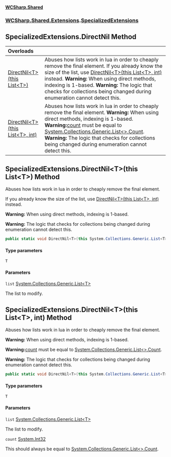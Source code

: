 #### [WCSharp\.Shared](README.md 'README')
### [WCSharp\.Shared\.Extensions](WCSharp.Shared.Extensions.md 'WCSharp\.Shared\.Extensions').[SpecializedExtensions](WCSharp.Shared.Extensions.SpecializedExtensions.md 'WCSharp\.Shared\.Extensions\.SpecializedExtensions')

## SpecializedExtensions\.DirectNil Method

| Overloads | |
| :--- | :--- |
| [DirectNil&lt;T&gt;\(this List&lt;T&gt;\)](WCSharp.Shared.Extensions.SpecializedExtensions.DirectNil.md#WCSharp.Shared.Extensions.SpecializedExtensions.DirectNil_T_(thisSystem.Collections.Generic.List_T_) 'WCSharp\.Shared\.Extensions\.SpecializedExtensions\.DirectNil\<T\>\(this System\.Collections\.Generic\.List\<T\>\)') | Abuses how lists work in lua in order to cheaply remove the final element\.   If you already know the size of the list, use [DirectNil&lt;T&gt;\(this List&lt;T&gt;, int\)](WCSharp.Shared.Extensions.SpecializedExtensions.DirectNil.md#WCSharp.Shared.Extensions.SpecializedExtensions.DirectNil_T_(thisSystem.Collections.Generic.List_T_,int) 'WCSharp\.Shared\.Extensions\.SpecializedExtensions\.DirectNil\<T\>\(this System\.Collections\.Generic\.List\<T\>, int\)') instead.  <b>Warning:</b> When using direct methods, indexing is 1-based.  <b>Warning:</b> The logic that checks for collections being changed during enumeration cannot detect this. |
| [DirectNil&lt;T&gt;\(this List&lt;T&gt;, int\)](WCSharp.Shared.Extensions.SpecializedExtensions.DirectNil.md#WCSharp.Shared.Extensions.SpecializedExtensions.DirectNil_T_(thisSystem.Collections.Generic.List_T_,int) 'WCSharp\.Shared\.Extensions\.SpecializedExtensions\.DirectNil\<T\>\(this System\.Collections\.Generic\.List\<T\>, int\)') | Abuses how lists work in lua in order to cheaply remove the final element\.   <b>Warning:</b> When using direct methods, indexing is 1-based.  <b>Warning:</b>[count](WCSharp.Shared.Extensions.SpecializedExtensions.md#WCSharp.Shared.Extensions.SpecializedExtensions.DirectNil_T_(thisSystem.Collections.Generic.List_T_,int).count 'WCSharp\.Shared\.Extensions\.SpecializedExtensions\.DirectNil\<T\>\(this System\.Collections\.Generic\.List\<T\>, int\)\.count') must be equal to [System\.Collections\.Generic\.List&lt;&gt;\.Count](https://learn.microsoft.com/en-us/dotnet/api/system.collections.generic.list-1.count 'System\.Collections\.Generic\.List\`1\.Count').  <b>Warning:</b> The logic that checks for collections being changed during enumeration cannot detect this. |

<a name='WCSharp.Shared.Extensions.SpecializedExtensions.DirectNil_T_(thisSystem.Collections.Generic.List_T_)'></a>

## SpecializedExtensions\.DirectNil\<T\>\(this List\<T\>\) Method

Abuses how lists work in lua in order to cheaply remove the final element\.

If you already know the size of the list, use [DirectNil&lt;T&gt;\(this List&lt;T&gt;, int\)](WCSharp.Shared.Extensions.SpecializedExtensions.DirectNil.md#WCSharp.Shared.Extensions.SpecializedExtensions.DirectNil_T_(thisSystem.Collections.Generic.List_T_,int) 'WCSharp\.Shared\.Extensions\.SpecializedExtensions\.DirectNil\<T\>\(this System\.Collections\.Generic\.List\<T\>, int\)') instead.

<b>Warning:</b> When using direct methods, indexing is 1-based.

<b>Warning:</b> The logic that checks for collections being changed during enumeration cannot detect this.

```csharp
public static void DirectNil<T>(this System.Collections.Generic.List<T> list);
```
#### Type parameters

<a name='WCSharp.Shared.Extensions.SpecializedExtensions.DirectNil_T_(thisSystem.Collections.Generic.List_T_).T'></a>

`T`
#### Parameters

<a name='WCSharp.Shared.Extensions.SpecializedExtensions.DirectNil_T_(thisSystem.Collections.Generic.List_T_).list'></a>

`list` [System\.Collections\.Generic\.List&lt;](https://learn.microsoft.com/en-us/dotnet/api/system.collections.generic.list-1 'System\.Collections\.Generic\.List\`1')[T](WCSharp.Shared.Extensions.SpecializedExtensions.md#WCSharp.Shared.Extensions.SpecializedExtensions.DirectNil_T_(thisSystem.Collections.Generic.List_T_).T 'WCSharp\.Shared\.Extensions\.SpecializedExtensions\.DirectNil\<T\>\(this System\.Collections\.Generic\.List\<T\>\)\.T')[&gt;](https://learn.microsoft.com/en-us/dotnet/api/system.collections.generic.list-1 'System\.Collections\.Generic\.List\`1')

The list to modify\.

<a name='WCSharp.Shared.Extensions.SpecializedExtensions.DirectNil_T_(thisSystem.Collections.Generic.List_T_,int)'></a>

## SpecializedExtensions\.DirectNil\<T\>\(this List\<T\>, int\) Method

Abuses how lists work in lua in order to cheaply remove the final element\.

<b>Warning:</b> When using direct methods, indexing is 1-based.

<b>Warning:</b>[count](WCSharp.Shared.Extensions.SpecializedExtensions.md#WCSharp.Shared.Extensions.SpecializedExtensions.DirectNil_T_(thisSystem.Collections.Generic.List_T_,int).count 'WCSharp\.Shared\.Extensions\.SpecializedExtensions\.DirectNil\<T\>\(this System\.Collections\.Generic\.List\<T\>, int\)\.count') must be equal to [System\.Collections\.Generic\.List&lt;&gt;\.Count](https://learn.microsoft.com/en-us/dotnet/api/system.collections.generic.list-1.count 'System\.Collections\.Generic\.List\`1\.Count').

<b>Warning:</b> The logic that checks for collections being changed during enumeration cannot detect this.

```csharp
public static void DirectNil<T>(this System.Collections.Generic.List<T> list, int count);
```
#### Type parameters

<a name='WCSharp.Shared.Extensions.SpecializedExtensions.DirectNil_T_(thisSystem.Collections.Generic.List_T_,int).T'></a>

`T`
#### Parameters

<a name='WCSharp.Shared.Extensions.SpecializedExtensions.DirectNil_T_(thisSystem.Collections.Generic.List_T_,int).list'></a>

`list` [System\.Collections\.Generic\.List&lt;](https://learn.microsoft.com/en-us/dotnet/api/system.collections.generic.list-1 'System\.Collections\.Generic\.List\`1')[T](WCSharp.Shared.Extensions.SpecializedExtensions.md#WCSharp.Shared.Extensions.SpecializedExtensions.DirectNil_T_(thisSystem.Collections.Generic.List_T_,int).T 'WCSharp\.Shared\.Extensions\.SpecializedExtensions\.DirectNil\<T\>\(this System\.Collections\.Generic\.List\<T\>, int\)\.T')[&gt;](https://learn.microsoft.com/en-us/dotnet/api/system.collections.generic.list-1 'System\.Collections\.Generic\.List\`1')

The list to modify\.

<a name='WCSharp.Shared.Extensions.SpecializedExtensions.DirectNil_T_(thisSystem.Collections.Generic.List_T_,int).count'></a>

`count` [System\.Int32](https://learn.microsoft.com/en-us/dotnet/api/system.int32 'System\.Int32')

This should always be equal to [System\.Collections\.Generic\.List&lt;&gt;\.Count](https://learn.microsoft.com/en-us/dotnet/api/system.collections.generic.list-1.count 'System\.Collections\.Generic\.List\`1\.Count')\.